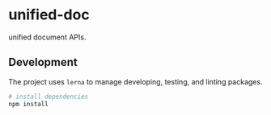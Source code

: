 # unified-doc

unified document APIs.

## Development

The project uses `lerna` to manage developing, testing, and linting packages.

```sh
# install dependencies
npm install
```
